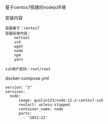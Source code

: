 基于centos7搭建的nodejs环境

安装内容
```
容器基于：centos7
容器安装内容：
    nettool
    ssh
    wget
    node
    npm
    yarn
    
ssh用户密码：root/root
```

docker-compose.yml

```
version: "3"
services:
  node:
      image: guolin123/node:12.x-centos7-ssh
      restart: unless-stopped
      container_name: node
      ports:
        - '1022:22'
```


